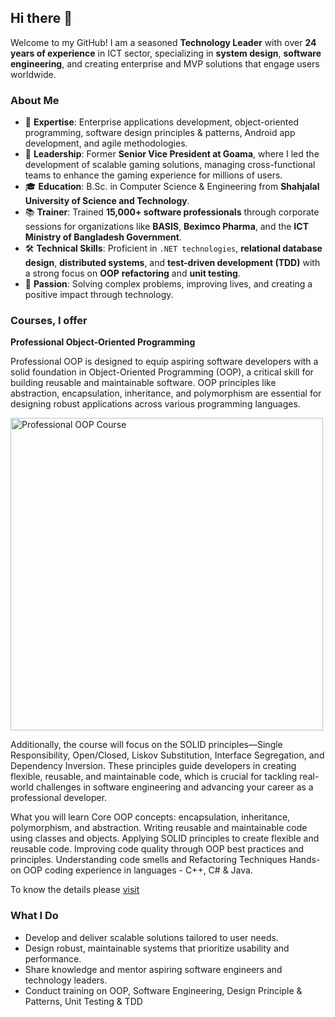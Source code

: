 ## Hi there 👋

Welcome to my GitHub! I am a seasoned **Technology Leader** with over **24 years of experience** in ICT sector, specializing in **system design**, **software engineering**, and creating enterprise and MVP solutions that engage users worldwide.

### About Me
- 🌟 **Expertise**: Enterprise applications development, object-oriented programming, software design principles & patterns, Android app development, and agile methodologies.
- 🚀 **Leadership**: Former **Senior Vice President at Goama**, where I led the development of scalable gaming solutions, managing cross-functional teams to enhance the gaming experience for millions of users.
- 🎓 **Education**: B.Sc. in Computer Science & Engineering from **Shahjalal University of Science and Technology**.
- 📚 **Trainer**: Trained **15,000+ software professionals** through corporate sessions for organizations like **BASIS**, **Beximco Pharma**, and the **ICT Ministry of Bangladesh Government**.
- 🛠️ **Technical Skills**: Proficient in `.NET technologies`, **relational database design**, **distributed systems**, and **test-driven development (TDD)** with a strong focus on **OOP** **refactoring** and **unit testing**.
- 🎯 **Passion**: Solving complex problems, improving lives, and creating a positive impact through technology.

### Courses, I offer

**Professional Object-Oriented Programming**

Professional OOP is designed to equip aspiring software developers with a solid foundation in Object-Oriented Programming (OOP), a critical skill for building reusable and maintainable software. OOP principles like abstraction, encapsulation, inheritance, and polymorphism are essential for designing robust applications across various programming languages. 

<a href="https://docs.google.com/presentation/d/1-Y4YupdKNgCFlIzdQ1Zp_lrNcEJ6NghZa6_FcfpkDXQ">
  <img src="https://github.com/user-attachments/assets/f1df4385-527a-48a7-a6cd-f6f700d2c7bb" alt="Professional OOP Course" width="500" />
</a>

Additionally, the course will focus on the SOLID principles—Single Responsibility, Open/Closed, Liskov Substitution, Interface Segregation, and Dependency Inversion. These principles guide developers in creating flexible, reusable, and maintainable code, which is crucial for tackling real-world challenges in software engineering and advancing your career as a professional developer.

What you will learn
Core OOP concepts: encapsulation, inheritance, polymorphism, and abstraction.
Writing reusable and maintainable code using classes and objects.
Applying SOLID principles to create flexible and reusable code.
Improving code quality through OOP best practices and principles.
Understanding code smells and Refactoring Techniques
Hands-on OOP coding experience in languages - C++, C# & Java.

To know the details please <a href="https://docs.google.com/document/d/1bsjxBXgWjO9Sesal7X1hHV1ee9AwS-_4VnfqAhqcYfQ"> visit </a>

### What I Do
- Develop and deliver scalable solutions tailored to user needs.
- Design robust, maintainable systems that prioritize usability and performance.
- Share knowledge and mentor aspiring software engineers and technology leaders.
- Conduct training on OOP, Software Engineering, Design Principle & Patterns, Unit Testing & TDD
